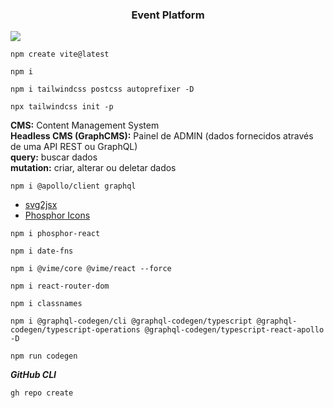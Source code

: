 <h3 align="center">Event Platform</h3>

<a href="https://event-platform-react-roan.vercel.app/">
  <img src="https://github.com/lucasrmagalhaes/event_platform-react/blob/main/src/assets/ignite-lab-react.gif?raw=true" />
</a>

```
npm create vite@latest
```

```
npm i
```

```
npm i tailwindcss postcss autoprefixer -D
```

```
npx tailwindcss init -p
```

**CMS:** Content Management System <br>
**Headless CMS (GraphCMS):** Painel de ADMIN (dados fornecidos através de uma API REST ou GraphQL) <br>
**query:** buscar dados <br>
**mutation:** criar, alterar ou deletar dados

```
npm i @apollo/client graphql
```

* [svg2jsx](https://svg2jsx.com/)
* [Phosphor Icons](https://phosphoricons.com/)

```
npm i phosphor-react
```

```
npm i date-fns
```

```
npm i @vime/core @vime/react --force
```

```
npm i react-router-dom
```

```
npm i classnames
```

```
npm i @graphql-codegen/cli @graphql-codegen/typescript @graphql-codegen/typescript-operations @graphql-codegen/typescript-react-apollo -D
```

```
npm run codegen
```

***GitHub CLI***
```
gh repo create
```
